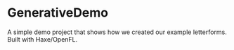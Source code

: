 GenerativeDemo
==============

A simple demo project that shows how we created our example letterforms. Built with Haxe/OpenFL. 
